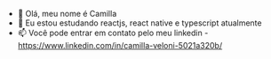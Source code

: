 - 👋 Olá, meu nome é Camilla
- 🌱 Eu estou estudando reactjs, react native e typescript atualmente
- 📫 Você pode entrar em contato pelo meu linkedin - https://www.linkedin.com/in/camilla-veloni-5021a320b/ 

<!---
CamillaVeloni/CamillaVeloni is a ✨ special ✨ repository because its `README.md` (this file) appears on your GitHub profile.
You can click the Preview link to take a look at your changes.
--->
